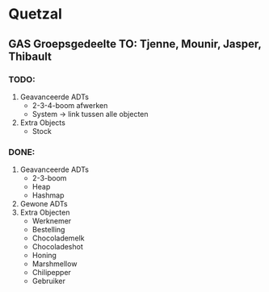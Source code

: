 # Quetzal
## GAS Groepsgedeelte TO: Tjenne, Mounir, Jasper, Thibault

### TODO:
1. Geavanceerde ADTs
    * 2-3-4-boom afwerken
    * System -> link tussen alle objecten
2. Extra Objects
    * Stock
### DONE:
1. Geavanceerde ADTs
    * 2-3-boom
    * Heap
    * Hashmap
2. Gewone ADTs
3. Extra Objecten
    * Werknemer
    * Bestelling
    * Chocolademelk
    * Chocoladeshot
    * Honing
    * Marshmellow
    * Chilipepper
    * Gebruiker
